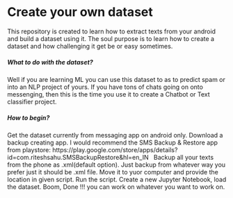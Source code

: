 # Create your own dataset
This repository is created to learn how to extract texts from your android and build a dataset using it. The soul purpose is to learn how to create a dataset and how challenging it get be or easy sometimes. 
<h5>What to do with the dataset?</h5>
Well if you are learning ML you can use this dataset to as to predict spam or into an NLP project of yours. If you have tons of chats going on onto messenging, then this is the time you use it to create a Chatbot or Text classifier project.
<h5>How to begin?</h5>
Get the dataset currently from messaging app on android only.
Download a backup creating app.
I would recommend the SMS Backup & Restore app from playstore: 
https://play.google.com/store/apps/details?id=com.riteshsahu.SMSBackupRestore&hl=en_IN &nbsp;
Backup all your texts from the phone as .xml(default option). Just backup from whatever way you prefer just it should be .xml file.
Move it to yuor computer and provide the location in given script.
Run the script.
Create a new Jupyter Notebook, load the dataset.
Boom, Done !!! you can work on whatever you want to work on.
